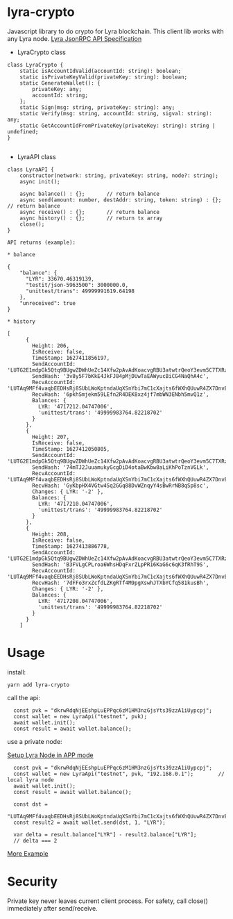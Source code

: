 # lyra-crypto

Javascript library to do crypto for Lyra blockchain. This client lib works with any Lyra node. [Lyra JsonRPC API Specification](https://github.com/LYRA-Block-Lattice/Lyra-Core/blob/master/docs/JsonRPC.md)

- LyraCrypto class

```
class LyraCrypto {
    static isAccountIdValid(accountId: string): boolean;
    static isPrivateKeyValid(privateKey: string): boolean;
    static GenerateWallet(): {
        privateKey: any;
        accountId: string;
    };
    static Sign(msg: string, privateKey: string): any;
    static Verify(msg: string, accountId: string, sigval: string): any;
    static GetAccountIdFromPrivateKey(privateKey: string): string | undefined;
}


```

- LyraAPI class

```
class LyraAPI {
    constructor(network: string, privateKey: string, node?: string);
    async init();

    async balance() : {};       // return balance
    async send(amount: number, destAddr: string, token: string) : {};   // return balance
    async receive() : {};       // return balance
    async history() : {};       // return tx array
    close();
}

API returns (example):

* balance

{
    "balance": {
      "LYR": 33670.46319139,
      "testit/json-5963500": 3000000.0,
      "unittest/trans": 49999991619.64198
    },
    "unreceived": true
}

* history

[
      {
        Height: 206,
        IsReceive: false,
        TimeStamp: 1627411856197,
        SendAccountId: 'LUTG2E1mdpGk5Qtq9BUgwZDWhUeZc14Xfw2pAvAdKoacvgRBU3atwtrQeoY3evm5C7TXRz3Q5nwPEUHj9p7CBDE6kQTQMy',
        SendHash: '3v8y5F7bKkE4JkFJ84pMjDUwTaEAWyucBiCG4NaQhA4c',
        RecvAccountId: 'LUTAq9MFf4vaqbEEDHsRj8SUbLWoKptndaUqXSnYbi7mC1cXajts6fWXhQUuwR4ZX7DnvERkUMpwXKf4XKk4NjVMxqYvmn',
        RecvHash: '6pkhSmjekm59LEfn2R4DEK8xz4jf7mbWN3ENbh5mvQ1z',
        Balances: {
          LYR: '4717212.04747006',
          'unittest/trans': '49999983764.82218702'
        }
      },
      {
        Height: 207,
        IsReceive: false,
        TimeStamp: 1627412050805,
        SendAccountId: 'LUTG2E1mdpGk5Qtq9BUgwZDWhUeZc14Xfw2pAvAdKoacvgRBU3atwtrQeoY3evm5C7TXRz3Q5nwPEUHj9p7CBDE6kQTQMy',
        SendHash: '74mTJ2JuuamukyGcgDiD4otaBwKbw8aLiKhPoTznVGLk',
        RecvAccountId: 'LUTAq9MFf4vaqbEEDHsRj8SUbLWoKptndaUqXSnYbi7mC1cXajts6fWXhQUuwR4ZX7DnvERkUMpwXKf4XKk4NjVMxqYvmn',
        RecvHash: 'GyKbpHX4VGtw4Sq2GGq88DvWZnqyY4sBwRrNB8qSp8sc',
        Changes: { LYR: '-2' },
        Balances: {
          LYR: '4717210.04747006',
          'unittest/trans': '49999983764.82218702'
        }
      },
      {
        Height: 208,
        IsReceive: false,
        TimeStamp: 1627413886778,
        SendAccountId: 'LUTG2E1mdpGk5Qtq9BUgwZDWhUeZc14Xfw2pAvAdKoacvgRBU3atwtrQeoY3evm5C7TXRz3Q5nwPEUHj9p7CBDE6kQTQMy',
        SendHash: 'B3FVLgCPLroa6WhsHDqFxrZLpPR16KaG6c6qK3fRhT9S',
        RecvAccountId: 'LUTAq9MFf4vaqbEEDHsRj8SUbLWoKptndaUqXSnYbi7mC1cXajts6fWXhQUuwR4ZX7DnvERkUMpwXKf4XKk4NjVMxqYvmn',
        RecvHash: '7dFFo3rxZcfdLZKgRTf4M9pgXswhJTXbYCfq581kusBh',
        Changes: { LYR: '-2' },
        Balances: {
          LYR: '4717208.04747006',
          'unittest/trans': '49999983764.82218702'
        }
      }
    ]

```

# Usage

install:

```
yarn add lyra-crypto
```

call the api:

```
  const pvk = "dkrwRdqNjEEshpLuEPPqc6zM1HM3nzGjsYts39zzA1iUypcpj";
  const wallet = new LyraApi("testnet", pvk);
  await wallet.init();
  const result = await wallet.balance();
```

use a private node:

[Setup Lyra Node in APP mode](https://github.com/LYRA-Block-Lattice/Lyra-Core#run-node-damon-in-app-mode)

```
  const pvk = "dkrwRdqNjEEshpLuEPPqc6zM1HM3nzGjsYts39zzA1iUypcpj";
  const wallet = new LyraApi("testnet", pvk, "192.168.0.1");        // local lyra node
  await wallet.init();
  const result = await wallet.balance();

  const dst =
      "LUTAq9MFf4vaqbEEDHsRj8SUbLWoKptndaUqXSnYbi7mC1cXajts6fWXhQUuwR4ZX7DnvERkUMpwXKf4XKk4NjVMxqYvmn";
  const result2 = await wallet.send(dst, 1, "LYR");

  var delta = result.balance["LYR"] - result2.balance["LYR"];
  // delta === 2

```

[More Example](https://github.com/LYRA-Block-Lattice/lyra-crypto/blob/master/test/crypto.test.ts)

# Security

Private key never leaves current client process. For safety, call close() immediately after send/receive.
